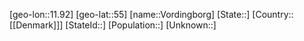 ﻿---
location: [55,11.92]
type: City
tags:
- geo/City


SpocWebEntityId: 35354
isDeleted: false
confidential: public

---
[geo-lon::11.92]
[geo-lat::55]
[name::Vordingborg]
[State::]
[Country::[[Denmark]]]
[StateId::]
[Population::]
[Unknown::]

